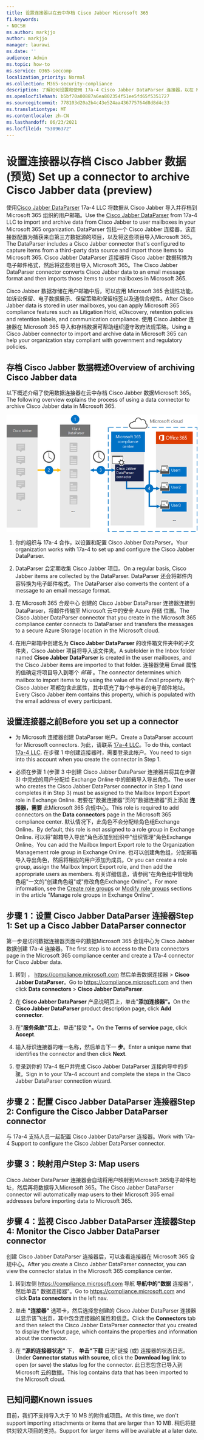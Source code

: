 ```yaml
---
title: 设置连接器以在云中存档 Cisco Jabber Microsoft 365
f1.keywords:
- NOCSH
ms.author: markjjo
author: markjjo
manager: laurawi
ms.date: ''
audience: Admin
ms.topic: how-to
ms.service: O365-seccomp
localization_priority: Normal
ms.collection: M365-security-compliance
description: 了解如何设置和使用 17a-4 Cisco Jabber DataParser 连接器，以在 Microsoft 365 中导入和存档 Cisco Jabber 数据。
ms.openlocfilehash: b5bf70a00887a6ea802354f51ee5fd65f5351727
ms.sourcegitcommit: 778103d20a2b4c43e524aa436775764d8d8d4c33
ms.translationtype: MT
ms.contentlocale: zh-CN
ms.lasthandoff: 06/23/2021
ms.locfileid: "53096372"
---
```

# <a name="set-up-a-connector-to-archive-cisco-jabber-data-preview"></a><span data-ttu-id="15edf-103">设置连接器以存档 Cisco Jabber 数据 (预览) </span><span class="sxs-lookup"><span data-stu-id="15edf-103">Set up a connector to archive Cisco Jabber data (preview)</span></span>

<span data-ttu-id="15edf-104">使用[Cisco Jabber DataParser](https://www.17a-4.com/jabber-dataparser/) 17a-4 LLC 将数据从 Cisco Jabber 导入并存档到 Microsoft 365 组织的用户邮箱。</span><span class="sxs-lookup"><span data-stu-id="15edf-104">Use the [Cisco Jabber DataParser](https://www.17a-4.com/jabber-dataparser/) from 17a-4 LLC to import and archive data from Cisco Jabber to user mailboxes in your Microsoft 365 organization.</span></span> <span data-ttu-id="15edf-105">DataParser 包括一个 Cisco Jabber 连接器，该连接器配置为捕获来自第三方数据源的项目，以及将这些项目导入Microsoft 365。</span><span class="sxs-lookup"><span data-stu-id="15edf-105">The DataParser includes a Cisco Jabber connector that's configured to capture items from a third-party data source and import those items to Microsoft 365.</span></span> <span data-ttu-id="15edf-106">Cisco Jabber DataParser 连接器将 Cisco Jabber 数据转换为电子邮件格式，然后将这些项目导入 Microsoft 365。</span><span class="sxs-lookup"><span data-stu-id="15edf-106">The Cisco Jabber DataParser connector converts Cisco Jabber data to an email message format and then imports those items to user mailboxes in Microsoft 365.</span></span>

<span data-ttu-id="15edf-107">Cisco Jabber 数据存储在用户邮箱中后，可以应用 Microsoft 365 合规性功能，如诉讼保留、电子数据展示、保留策略和保留标签以及通信合规性。</span><span class="sxs-lookup"><span data-stu-id="15edf-107">After Cisco Jabber data is stored in user mailboxes, you can apply Microsoft 365 compliance features such as Litigation Hold, eDiscovery, retention policies and retention labels, and communication compliance.</span></span> <span data-ttu-id="15edf-108">使用 Cisco Jabber 连接器在 Microsoft 365 导入和存档数据可帮助组织遵守政府法规策略。</span><span class="sxs-lookup"><span data-stu-id="15edf-108">Using a Cisco Jabber connector to import and archive data in Microsoft 365 can help your organization stay compliant with government and regulatory policies.</span></span>

## <a name="overview-of-archiving-cisco-jabber-data"></a><span data-ttu-id="15edf-109">存档 Cisco Jabber 数据概述</span><span class="sxs-lookup"><span data-stu-id="15edf-109">Overview of archiving Cisco Jabber data</span></span>

<span data-ttu-id="15edf-110">以下概述介绍了使用数据连接器在云中存档 Cisco Jabber 数据Microsoft 365。</span><span class="sxs-lookup"><span data-stu-id="15edf-110">The following overview explains the process of using a data connector to archive Cisco Jabber data in Microsoft 365.</span></span>

![Cisco Jabber 17a-4 数据存档工作流](../media/CiscoJabberDataParserConnectorWorkflow.png)

1. <span data-ttu-id="15edf-112">你的组织与 17a-4 合作，以设置和配置 Cisco Jabber DataParser。</span><span class="sxs-lookup"><span data-stu-id="15edf-112">Your organization works with 17a-4 to set up and configure the Cisco Jabber DataParser.</span></span>

2. <span data-ttu-id="15edf-113">DataParser 会定期收集 Cisco Jabber 项目。</span><span class="sxs-lookup"><span data-stu-id="15edf-113">On a regular basis, Cisco Jabber items are collected by the DataParser.</span></span> <span data-ttu-id="15edf-114">DataParser 还会将邮件内容转换为电子邮件格式。</span><span class="sxs-lookup"><span data-stu-id="15edf-114">The DataParser also converts the content of a message to an email message format.</span></span>

3. <span data-ttu-id="15edf-115">在 Microsoft 365 合规中心 创建的 Cisco Jabber DataParser 连接器连接到 DataParser，将邮件传输至 Microsoft 云中的安全 Azure 存储 位置。</span><span class="sxs-lookup"><span data-stu-id="15edf-115">The Cisco Jabber DataParser connector that you create in the Microsoft 365 compliance center connects to DataParser and transfers the messages to a secure Azure Storage location in the Microsoft cloud.</span></span>

4. <span data-ttu-id="15edf-116">在用户邮箱中创建名为 **Cisco Jabber DataParser** 的收件箱文件夹中的子文件夹，Cisco Jabber 项目将导入该文件夹。</span><span class="sxs-lookup"><span data-stu-id="15edf-116">A subfolder in the Inbox folder named **Cisco Jabber DataParser** is created in the user mailboxes, and the Cisco Jabber items are imported to that folder.</span></span> <span data-ttu-id="15edf-117">连接器使用 Email 属性的值确定将项目导入到哪个 *邮箱* 。</span><span class="sxs-lookup"><span data-stu-id="15edf-117">The connector determines which mailbox to import items to by using the value of the *Email* property.</span></span> <span data-ttu-id="15edf-118">每个 Cisco Jabber 项都包含此属性，其中填充了每个参与者的电子邮件地址。</span><span class="sxs-lookup"><span data-stu-id="15edf-118">Every Cisco Jabber item contains this property, which is populated with the email address of every participant.</span></span>

## <a name="before-you-set-up-a-connector"></a><span data-ttu-id="15edf-119">设置连接器之前</span><span class="sxs-lookup"><span data-stu-id="15edf-119">Before you set up a connector</span></span>

- <span data-ttu-id="15edf-120">为 Microsoft 连接器创建 DataParser 帐户。</span><span class="sxs-lookup"><span data-stu-id="15edf-120">Create a DataParser account for Microsoft connectors.</span></span> <span data-ttu-id="15edf-121">为此，请联系 [17a-4 LLC](https://www.17a-4.com/contact/)。</span><span class="sxs-lookup"><span data-stu-id="15edf-121">To do this, contact [17a-4 LLC](https://www.17a-4.com/contact/).</span></span> <span data-ttu-id="15edf-122">在步骤 1 中创建连接器时，需要登录此帐户。</span><span class="sxs-lookup"><span data-stu-id="15edf-122">You need to sign into this account when you create the connector in Step 1.</span></span>

- <span data-ttu-id="15edf-123">必须在步骤 1 (步骤 3 中创建 Cisco Jabber DataParser 连接器并将其在步骤 3) 中完成的用户分配给 Exchange Online 中的邮箱导入导出角色。</span><span class="sxs-lookup"><span data-stu-id="15edf-123">The user who creates the Cisco Jabber DataParser connector in Step 1 (and completes it in Step 3) must be assigned to the Mailbox Import Export role in Exchange Online.</span></span> <span data-ttu-id="15edf-124">若要在"数据连接器"页的"数据连接器"页上添加 **连接器，需要** 此Microsoft 365 合规中心。</span><span class="sxs-lookup"><span data-stu-id="15edf-124">This role is required to add connectors on the **Data connectors** page in the Microsoft 365 compliance center.</span></span> <span data-ttu-id="15edf-125">默认情况下，此角色不会分配给角色组Exchange Online。</span><span class="sxs-lookup"><span data-stu-id="15edf-125">By default, this role is not assigned to a role group in Exchange Online.</span></span> <span data-ttu-id="15edf-126">可以将"邮箱导入导出"角色添加到组织中"组织管理"角色Exchange Online。</span><span class="sxs-lookup"><span data-stu-id="15edf-126">You can add the Mailbox Import Export role to the Organization Management role group in Exchange Online.</span></span> <span data-ttu-id="15edf-127">也可以创建角色组，分配邮箱导入导出角色，然后将相应的用户添加为成员。</span><span class="sxs-lookup"><span data-stu-id="15edf-127">Or you can create a role group, assign the Mailbox Import Export role, and then add the appropriate users as members.</span></span> <span data-ttu-id="15edf-128">有关详细信息，请参阅"在角色[](/Exchange/permissions-exo/role-groups#create-role-groups)组中管理角色组[](/Exchange/permissions-exo/role-groups#modify-role-groups)"一文的"创建角色组"或"修改角色Exchange Online"。</span><span class="sxs-lookup"><span data-stu-id="15edf-128">For more information, see the [Create role groups](/Exchange/permissions-exo/role-groups#create-role-groups) or [Modify role groups](/Exchange/permissions-exo/role-groups#modify-role-groups) sections in the article "Manage role groups in Exchange Online".</span></span>

## <a name="step-1-set-up-a-cisco-jabber-dataparser-connector"></a><span data-ttu-id="15edf-129">步骤 1：设置 Cisco Jabber DataParser 连接器</span><span class="sxs-lookup"><span data-stu-id="15edf-129">Step 1: Set up a Cisco Jabber DataParser connector</span></span>

<span data-ttu-id="15edf-130">第一步是访问数据连接器页面中的数据Microsoft 365 合规中心为 Cisco Jabber 数据创建 17a-4 连接器。</span><span class="sxs-lookup"><span data-stu-id="15edf-130">The first step is to access to the Data connectors page in the Microsoft 365 compliance center and create a 17a-4 connector for Cisco Jabber data.</span></span>

1. <span data-ttu-id="15edf-131">转到 ， <https://compliance.microsoft.com> 然后单击数据连接器  >  **Cisco Jabber DataParser**。</span><span class="sxs-lookup"><span data-stu-id="15edf-131">Go to <https://compliance.microsoft.com> and then click **Data connectors** > **Cisco Jabber DataParser**.</span></span>

2. <span data-ttu-id="15edf-132">在 **Cisco Jabber DataParser** 产品说明页上，单击"**添加连接器"。**</span><span class="sxs-lookup"><span data-stu-id="15edf-132">On the **Cisco Jabber DataParser** product description page, click **Add connector**.</span></span>

3. <span data-ttu-id="15edf-133">在"**服务条款"页上**，单击"接受 **"。**</span><span class="sxs-lookup"><span data-stu-id="15edf-133">On the **Terms of service** page, click **Accept**.</span></span>

4. <span data-ttu-id="15edf-134">输入标识连接器的唯一名称，然后单击下一 **步**。</span><span class="sxs-lookup"><span data-stu-id="15edf-134">Enter a unique name that identifies the connector and then click **Next**.</span></span>

5. <span data-ttu-id="15edf-135">登录到你的 17a-4 帐户并完成 Cisco Jabber DataParser 连接向导中的步骤。</span><span class="sxs-lookup"><span data-stu-id="15edf-135">Sign in to your 17a-4 account and complete the steps in the Cisco Jabber DataParser connection wizard.</span></span>

## <a name="step-2-configure-the-cisco-jabber-dataparser-connector"></a><span data-ttu-id="15edf-136">步骤 2：配置 Cisco Jabber DataParser 连接器</span><span class="sxs-lookup"><span data-stu-id="15edf-136">Step 2: Configure the Cisco Jabber DataParser connector</span></span>

<span data-ttu-id="15edf-137">与 17a-4 支持人员一起配置 Cisco Jabber DataParser 连接器。</span><span class="sxs-lookup"><span data-stu-id="15edf-137">Work with 17a-4 Support to configure the Cisco Jabber DataParser connector.</span></span>

## <a name="step-3-map-users"></a><span data-ttu-id="15edf-138">步骤 3：映射用户</span><span class="sxs-lookup"><span data-stu-id="15edf-138">Step 3: Map users</span></span>

<span data-ttu-id="15edf-139">Cisco Jabber DataParser 连接器会自动将用户映射到Microsoft 365电子邮件地址，然后再将数据导入Microsoft 365。</span><span class="sxs-lookup"><span data-stu-id="15edf-139">The Cisco Jabber DataParser connector will automatically map users to their Microsoft 365 email addresses before importing data to Microsoft 365.</span></span>

## <a name="step-4-monitor-the-cisco-jabber-dataparser-connector"></a><span data-ttu-id="15edf-140">步骤 4：监视 Cisco Jabber DataParser 连接器</span><span class="sxs-lookup"><span data-stu-id="15edf-140">Step 4: Monitor the Cisco Jabber DataParser connector</span></span>

<span data-ttu-id="15edf-141">创建 Cisco Jabber DataParser 连接器后，可以查看连接器在 Microsoft 365 合规中心。</span><span class="sxs-lookup"><span data-stu-id="15edf-141">After you create a Cisco Jabber DataParser connector, you can view the connector status in the Microsoft 365 compliance center.</span></span>

1. <span data-ttu-id="15edf-142">转到左侧 <https://compliance.microsoft.com> 导航 **导航中的"数据** 连接器"，然后单击" 数据连接器"。</span><span class="sxs-lookup"><span data-stu-id="15edf-142">Go to <https://compliance.microsoft.com> and click **Data connectors** in the left nav.</span></span>

2. <span data-ttu-id="15edf-143">单击 **"连接器"** 选项卡，然后选择您创建的 Cisco Jabber DataParser 连接器以显示该飞出页，其中包含连接器的属性和信息。</span><span class="sxs-lookup"><span data-stu-id="15edf-143">Click the **Connectors** tab and then select the Cisco Jabber DataParser connector that you created to display the flyout page, which contains the properties and information about the connector.</span></span>

3. <span data-ttu-id="15edf-144">在 **"源的连接器状态"** 下， **单击"下载** 日志"链接 (或) 连接器的状态日志。</span><span class="sxs-lookup"><span data-stu-id="15edf-144">Under **Connector status with source**, click the **Download log** link to open (or save) the status log for the connector.</span></span> <span data-ttu-id="15edf-145">此日志包含已导入到 Microsoft 云的数据。</span><span class="sxs-lookup"><span data-stu-id="15edf-145">This log contains data that has been imported to the Microsoft cloud.</span></span>

## <a name="known-issues"></a><span data-ttu-id="15edf-146">已知问题</span><span class="sxs-lookup"><span data-stu-id="15edf-146">Known issues</span></span>

<span data-ttu-id="15edf-147">目前，我们不支持导入大于 10 MB 的附件或项目。</span><span class="sxs-lookup"><span data-stu-id="15edf-147">At this time, we don't support importing attachments or items that are larger than 10 MB.</span></span> <span data-ttu-id="15edf-148">稍后将提供对较大项目的支持。</span><span class="sxs-lookup"><span data-stu-id="15edf-148">Support for larger items will be available at a later date.</span></span>
